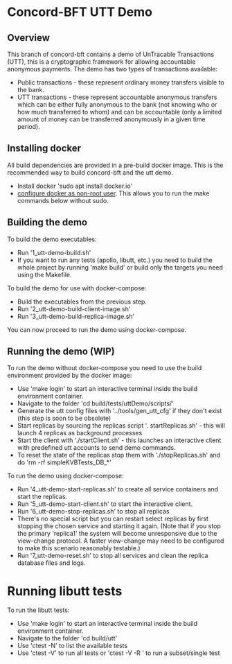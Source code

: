 
# Concord-BFT UTT Demo

## Overview

This branch of concord-bft contains a demo of UnTracable Transactions (UTT), this is a
cryptographic framework for allowing accountable anonymous payments. The demo has two types of
transactions available:
 * Public transactions - these represent ordinary money transfers visible to the bank.
 * UTT transactions - these represent accountable anonymous transfers which can be either
 fully anonymous to the bank (not knowing who or how much transferred to whom) and can be
 accountable (only a limited amount of money can be transferred anonymously in a given time period).

 ## Installing docker
 
 All build dependencies are provided in a pre-build docker image. This is the recommended way to
 build concord-bft and the utt demo.

 * Install docker 'sudo apt install docker.io'
 * [configure docker as non-root user](https://docs.docker.com/engine/install/linux-postinstall/#manage-docker-as-a-non-root-user). This allows you to run the make commands below without sudo.

## Building the demo

To build the demo executables:
 * Run '1_utt-demo-build.sh'
 * If you want to run any tests (apollo, libutt, etc.) you need to build the whole project by running 'make build' or build only the targets you need using the Makefile.

To build the demo for use with docker-compose:
 * Build the executables from the previous step.
 * Run '2_utt-demo-build-client-image.sh'
 * Run '3_utt-demo-build-replica-image.sh'
 
 You can now proceed to run the demo using docker-compose.

 ## Running the demo (WIP)

 To run the demo without docker-compose you need to use the build environment provided by the docker image:
 * Use 'make login' to start an interactive terminal inside the build environment container.
 * Navigate to the folder 'cd build/tests/uttDemo/scripts/'
 * Generate the utt config files with '../tools/gen_utt_cfg' if they don't exist (this step is soon to be obsolete)
 * Start replicas by sourcing the replicas script '. startReplicas.sh' - this will launch 4 replicas as background processes
 * Start the client with './startClient.sh' - this launches an interactive client with predefined utt accounts to send demo commands.
 * To reset the state of the replicas stop them with './stopReplicas.sh' and do 'rm -rf simpleKVBTests_DB_*'

To run the demo using docker-compose:
  * Run '4_utt-demo-start-replicas.sh' to create all service containers and start the replicas.
  * Run '5_utt-demo-start-client.sh' to start the interactive client.
  * Run '6_utt-demo-stop-replicas.sh' to stop all replicas
  * There's no special script but you can restart select replicas by first stopping the chosen service and starting it again. (Note that if you stop the primary 'replica1' the system will become unresponsive due to the view-change protocol. A faster view-change may need to be configured to make this scenario reasonably testable.)
  * Run '7_utt-demo-reset.sh' to stop all services and clean the replica database files and logs.

 # Running libutt tests

 To run the libutt tests:
 * Use 'make login' to start an interactive terminal inside the build environment container.
 * Navigate to the folder 'cd build/utt'
 * Use 'ctest -N' to list the available tests
 * Use 'ctest -V' to run all tests or 'ctest -V -R <regex>' to run a subset/single test

